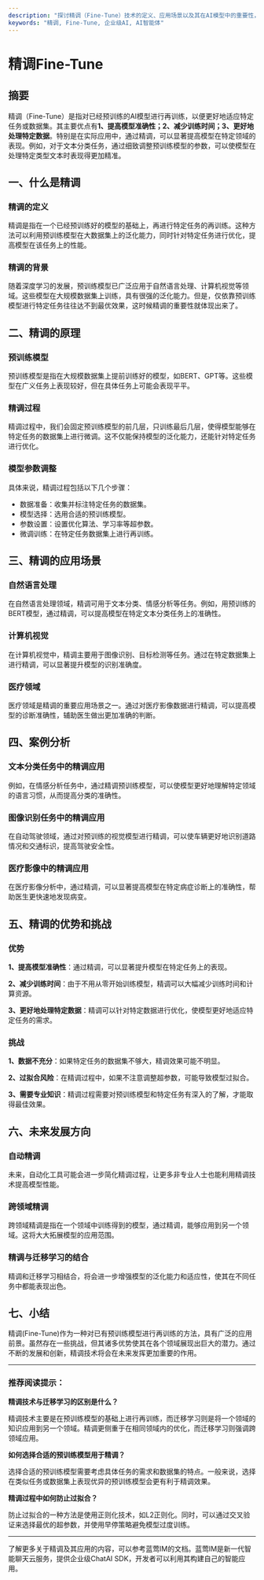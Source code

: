 ```yaml
---
description: "探讨精调（Fine-Tune）技术的定义、应用场景以及其在AI模型中的重要性，详细解析精调对不同行业的影响和潜在优势。"
keywords: "精调, Fine-Tune, 企业级AI, AI智能体"
---
```

# 精调Fine-Tune

## 摘要

精调（Fine-Tune）是指对已经预训练的AI模型进行再训练，以便更好地适应特定任务或数据集。其主要优点有**1、提高模型准确性；2、减少训练时间；3、更好地处理特定数据**。特别是在实际应用中，通过精调，可以显著提高模型在特定领域的表现。例如，对于文本分类任务，通过细致调整预训练模型的参数，可以使模型在处理特定类型文本时表现得更加精准。

## 一、什么是精调

### 精调的定义

精调是指在一个已经预训练好的模型的基础上，再进行特定任务的再训练。这种方法可以利用预训练模型在大数据集上的泛化能力，同时针对特定任务进行优化，提高模型在该任务上的性能。

### 精调的背景

随着深度学习的发展，预训练模型已广泛应用于自然语言处理、计算机视觉等领域。这些模型在大规模数据集上训练，具有很强的泛化能力。但是，仅依靠预训练模型进行特定任务往往达不到最优效果，这时候精调的重要性就体现出来了。

## 二、精调的原理

### 预训练模型

预训练模型是指在大规模数据集上提前训练好的模型，如BERT、GPT等。这些模型在广义任务上表现较好，但在具体任务上可能会表现平平。

### 精调过程

精调过程中，我们会固定预训练模型的前几层，只训练最后几层，使得模型能够在特定任务的数据集上进行微调。这不仅能保持模型的泛化能力，还能针对特定任务进行优化。

### 模型参数调整

具体来说，精调过程包括以下几个步骤：
- 数据准备：收集并标注特定任务的数据集。
- 模型选择：选用合适的预训练模型。
- 参数设置：设置优化算法、学习率等超参数。
- 微调训练：在特定任务数据集上进行再训练。

## 三、精调的应用场景

### 自然语言处理

在自然语言处理领域，精调可用于文本分类、情感分析等任务。例如，用预训练的BERT模型，通过精调，可以提高模型在特定文本分类任务上的准确性。

### 计算机视觉

在计算机视觉中，精调主要用于图像识别、目标检测等任务。通过在特定数据集上进行精调，可以显著提升模型的识别准确度。

### 医疗领域

医疗领域是精调的重要应用场景之一。通过对医疗影像数据进行精调，可以提高模型的诊断准确性，辅助医生做出更加准确的判断。

## 四、案例分析

### 文本分类任务中的精调应用

例如，在情感分析任务中，通过精调预训练模型，可以使模型更好地理解特定领域的语言习惯，从而提高分类的准确性。

### 图像识别任务中的精调应用

在自动驾驶领域，通过对预训练的视觉模型进行精调，可以使车辆更好地识别道路情况和交通标识，提高驾驶安全性。

### 医疗影像中的精调应用

在医疗影像分析中，通过精调，可以显著提高模型在特定病症诊断上的准确性，帮助医生更快速地发现病变。

## 五、精调的优势和挑战

### 优势

**1、提高模型准确性**：通过精调，可以显著提升模型在特定任务上的表现。

**2、减少训练时间**：由于不用从零开始训练模型，精调可以大幅减少训练时间和计算资源。

**3、更好地处理特定数据**：精调可以针对特定数据进行优化，使模型更好地适应特定任务的需求。

### 挑战

**1、数据不充分**：如果特定任务的数据集不够大，精调效果可能不明显。

**2、过拟合风险**：在精调过程中，如果不注意调整超参数，可能导致模型过拟合。

**3、需要专业知识**：精调过程需要对预训练模型和特定任务有深入的了解，才能取得最佳效果。

## 六、未来发展方向

### 自动精调

未来，自动化工具可能会进一步简化精调过程，让更多非专业人士也能利用精调技术提高模型性能。

### 跨领域精调

跨领域精调是指在一个领域中训练得到的模型，通过精调，能够应用到另一个领域。这将大大拓展模型的应用范围。

### 精调与迁移学习的结合

精调和迁移学习相结合，将会进一步增强模型的泛化能力和适应性，使其在不同任务中都能表现出色。

## 七、小结

精调(Fine-Tune)作为一种对已有预训练模型进行再训练的方法，具有广泛的应用前景。虽然存在一些挑战，但其诸多优势使其在各个领域展现出巨大的潜力。通过不断的发展和创新，精调技术将会在未来发挥更加重要的作用。

---

### 推荐阅读提示：

**精调技术与迁移学习的区别是什么？**

精调技术主要是在预训练模型的基础上进行再训练，而迁移学习则是将一个领域的知识应用到另一个领域。精调更侧重于在相同领域内的优化，而迁移学习则强调跨领域应用。

**如何选择合适的预训练模型用于精调？**

选择合适的预训练模型需要考虑具体任务的需求和数据集的特点。一般来说，选择在类似任务或数据集上表现优异的预训练模型会更有利于精调效果。

**精调过程中如何防止过拟合？**

防止过拟合的一种方法是使用正则化技术，如L2正则化。同时，可以通过交叉验证来选择最优的超参数，并使用早停策略避免模型过度训练。

---
了解更多关于精调及其应用的内容，可以参考蓝莺IM的文档。蓝莺IM是新一代智能聊天云服务，提供企业级ChatAI SDK，开发者可以利用其构建自己的智能应用。


